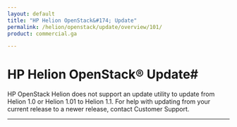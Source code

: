```yaml
---
layout: default
title: "HP Helion OpenStack&#174; Update"
permalink: /helion/openstack/update/overview/101/
product: commercial.ga

---
```

<!--UNDER REVISION-->

<script>

function PageRefresh {
onLoad="window.refresh"
}

PageRefresh();

</script>

<!--
<p style="font-size: small;"> <a href="/helion/openstack/services">&#9664; PREV</a> | <a href="/helion/openstack/services/overview/">&#9650; UP</a>"> NEXT &#9654</a> </p>
-->

# HP Helion OpenStack&reg; Update#

HP OpenStack Helion does not support an update utility to update from Helion 1.0 or Helion 1.01 to Helion 1.1. For help with updating from your current release to a newer release, contact Customer Support. 



----

